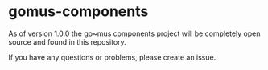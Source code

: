 # gomus-components

As of version 1.0.0 the go~mus components project will be completely open source and found in this repository.

If you have any questions or problems, please create an issue.
